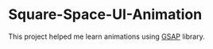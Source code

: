 # Square-Space-UI-Animation
This project helped me learn animations using [GSAP](https://gsap.com/) library.

![]()

